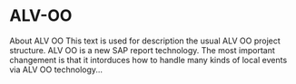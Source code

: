 # ALV-OO
About ALV OO
This text is used for description the usual ALV OO project structure. ALV OO is a new SAP report technology. The most important changement is that it intorduces how to handle many kinds of local events via ALV OO technology...
